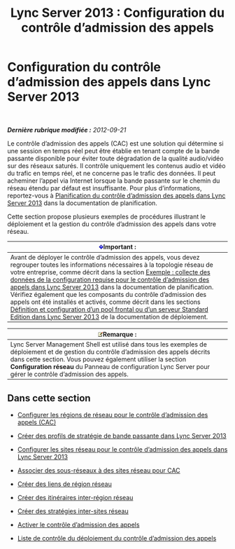 ﻿---
title: 'Lync Server 2013 : Configuration du contrôle d’admission des appels'
TOCTitle: Configuration du contrôle d’admission des appels
ms:assetid: ce3e6e71-1e33-4cff-849a-c0468e61fef6
ms:mtpsurl: https://technet.microsoft.com/fr-fr/library/Gg398870(v=OCS.15)
ms:contentKeyID: 49298898
ms.date: 05/20/2016
mtps_version: v=OCS.15
ms.translationtype: HT
---

# Configuration du contrôle d’admission des appels dans Lync Server 2013

 

_**Dernière rubrique modifiée :** 2012-09-21_

Le contrôle d’admission des appels (CAC) est une solution qui détermine si une session en temps réel peut être établie en tenant compte de la bande passante disponible pour éviter toute dégradation de la qualité audio/vidéo sur des réseaux saturés. Il contrôle uniquement les contenus audio et vidéo du trafic en temps réel, et ne concerne pas le trafic des données. Il peut acheminer l’appel via Internet lorsque la bande passante sur le chemin du réseau étendu par défaut est insuffisante. Pour plus d’informations, reportez-vous à [Planification du contrôle d’admission des appels dans Lync Server 2013](lync-server-2013-planning-for-call-admission-control.md) dans la documentation de planification.

Cette section propose plusieurs exemples de procédures illustrant le déploiement et la gestion du contrôle d’admission des appels dans votre réseau.

<table>
<thead>
<tr class="header">
<th><img src="images/Gg425917.important(OCS.15).gif" title="important" alt="important" />Important :</th>
</tr>
</thead>
<tbody>
<tr class="odd">
<td>Avant de déployer le contrôle d’admission des appels, vous devez regrouper toutes les informations nécessaires à la topologie réseau de votre entreprise, comme décrit dans la section <a href="lync-server-2013-example-of-gathering-your-requirements-for-call-admission-control.md">Exemple : collecte des données de la configuration requise pour le contrôle d’admission des appels dans Lync Server 2013</a> dans la documentation de planification. Vérifiez également que les composants du contrôle d’admission des appels ont été installés et activés, comme décrit dans les sections <a href="lync-server-2013-define-and-configure-a-front-end-pool-or-standard-edition-server.md">Définition et configuration d’un pool frontal ou d’un serveur Standard Edition dans Lync Server 2013</a> de la documentation de déploiement.</td>
</tr>
</tbody>
</table>


<table>
<thead>
<tr class="header">
<th><img src="images/Gg398920.note(OCS.15).gif" title="note" alt="note" />Remarque :</th>
</tr>
</thead>
<tbody>
<tr class="odd">
<td>Lync Server Management Shell est utilisé dans tous les exemples de déploiement et de gestion du contrôle d’admission des appels décrits dans cette section. Vous pouvez également utiliser la section <strong>Configuration réseau</strong> du Panneau de configuration Lync Server pour gérer le contrôle d’admission des appels.</td>
</tr>
</tbody>
</table>


## Dans cette section

  - [Configurer les régions de réseau pour le contrôle d’admission des appels (CAC)](lync-server-2013-configure-network-regions-for-cac.md)

  - [Créer des profils de stratégie de bande passante dans Lync Server 2013](lync-server-2013-create-bandwidth-policy-profiles.md)

  - [Configurer les sites réseau pour le contrôle d’admission des appels dans Lync Server 2013](lync-server-2013-configure-network-sites-for-cac.md)

  - [Associer des sous-réseaux à des sites réseau pour CAC](lync-server-2013-associate-subnets-with-network-sites-for-cac.md)

  - [Créer des liens de région réseau](lync-server-2013-create-network-region-links.md)

  - [Créer des itinéraires inter-région réseau](lync-server-2013;-create-network-interregion-routes.md)

  - [Créer des stratégies inter-sites réseau](lync-server-2013-create-network-intersite-policies.md)

  - [Activer le contrôle d’admission des appels](lync-server-2013-enable-call-admission-control.md)

  - [Liste de contrôle du déploiement du contrôle d’admission des appels](lync-server-2013-call-admission-control-deployment-checklist.md)

